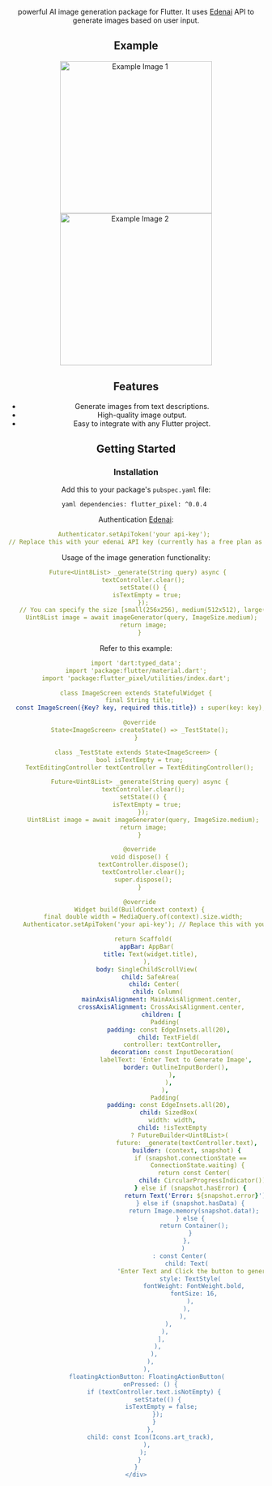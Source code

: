 <div style="text-align: center;">

powerful AI image generation package for Flutter. It uses [Edenai](https://www.edenai.co/) API to generate images based on user input.
## Example
<p float="left">
  <img src="example/assets/1.jpg" alt="Example Image 1" width="300"/>
 
  <img src="example/assets/2.jpg" alt="Example Image 2" width="300"/>
</p>

## Features

- Generate images from text descriptions.
- High-quality image output.
- Easy to integrate with any Flutter project.

## Getting Started

### Installation

Add this to your package's `pubspec.yaml` file:

``yaml
dependencies:
  flutter_pixel: ^0.0.4
``

Authentication [Edenai](https://www.edenai.co/):

```yaml
Authenticator.setApiToken('your api-key'); 
// Replace this with your edenai API key (currently has a free plan as of 02/03/2024).

```

Usage of the image generation functionality:

```yaml
 Future<Uint8List> _generate(String query) async {
    textController.clear();
    setState(() {
      isTextEmpty = true;
    });
   // You can specify the size [small(256x256), medium(512x512), large(1024x1024)] 
    Uint8List image = await imageGenerator(query, ImageSize.medium); 
    return image;
  }
```

Refer to this example:
```yaml
import 'dart:typed_data';
import 'package:flutter/material.dart';
import 'package:flutter_pixel/utilities/index.dart';

class ImageScreen extends StatefulWidget {
  final String title;
  const ImageScreen({Key? key, required this.title}) : super(key: key);

  @override
  State<ImageScreen> createState() => _TestState();
}

class _TestState extends State<ImageScreen> {
  bool isTextEmpty = true;
  TextEditingController textController = TextEditingController();

  Future<Uint8List> _generate(String query) async {
    textController.clear();
    setState(() {
      isTextEmpty = true;
    });
    Uint8List image = await imageGenerator(query, ImageSize.medium);
    return image;
  }

  @override
  void dispose() {
    textController.dispose();
    textController.clear();
    super.dispose();
  }

  @override
  Widget build(BuildContext context) {
    final double width = MediaQuery.of(context).size.width;
    Authenticator.setApiToken('your api-key'); // Replace this with your edenai API key (currently has a free plan as of 02/03/2024).

    return Scaffold(
      appBar: AppBar(
        title: Text(widget.title),
      ),
      body: SingleChildScrollView(
        child: SafeArea(
          child: Center(
            child: Column(
              mainAxisAlignment: MainAxisAlignment.center,
              crossAxisAlignment: CrossAxisAlignment.center,
              children: [
                Padding(
                  padding: const EdgeInsets.all(20),
                  child: TextField(
                    controller: textController,
                    decoration: const InputDecoration(
                      labelText: 'Enter Text to Generate Image',
                      border: OutlineInputBorder(),
                    ),
                  ),
                ),
                Padding(
                  padding: const EdgeInsets.all(20),
                  child: SizedBox(
                    width: width,
                    child: !isTextEmpty
                        ? FutureBuilder<Uint8List>(
                            future: _generate(textController.text),
                            builder: (context, snapshot) {
                              if (snapshot.connectionState ==
                                  ConnectionState.waiting) {
                                return const Center(
                                    child: CircularProgressIndicator());
                              } else if (snapshot.hasError) {
                                return Text('Error: ${snapshot.error}');
                              } else if (snapshot.hasData) {
                                return Image.memory(snapshot.data!);
                              } else {
                                return Container();
                              }
                            },
                          )
                        : const Center(
                            child: Text(
                              'Enter Text and Click the button to generate the image',
                              style: TextStyle(
                                fontWeight: FontWeight.bold,
                                fontSize: 16,
                              ),
                            ),
                          ),
                  ),
                ),
              ],
            ),
          ),
        ),
      ),
      floatingActionButton: FloatingActionButton(
        onPressed: () {
          if (textController.text.isNotEmpty) {
            setState(() {
              isTextEmpty = false;
            });
          }
        },
        child: const Icon(Icons.art_track),
      ),
    );
  }
}
</div>
```


